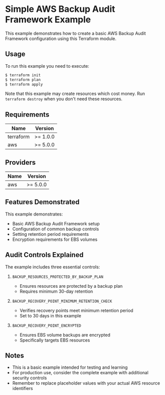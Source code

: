 # Simple AWS Backup Audit Framework Example

This example demonstrates how to create a basic AWS Backup Audit Framework configuration using this Terraform module.

## Usage

To run this example you need to execute:

```bash
$ terraform init
$ terraform plan
$ terraform apply
```

Note that this example may create resources which cost money. Run `terraform destroy` when you don't need these resources.

## Requirements

| Name | Version |
|------|---------|
| terraform | >= 1.0.0 |
| aws | >= 5.0.0 |

## Providers

| Name | Version |
|------|---------|
| aws | >= 5.0.0 |

## Features Demonstrated

This example demonstrates:
- Basic AWS Backup Audit Framework setup
- Configuration of common backup controls
- Setting retention period requirements
- Encryption requirements for EBS volumes

## Audit Controls Explained

The example includes three essential controls:

1. `BACKUP_RESOURCES_PROTECTED_BY_BACKUP_PLAN`
   - Ensures resources are protected by a backup plan
   - Requires minimum 30-day retention

2. `BACKUP_RECOVERY_POINT_MINIMUM_RETENTION_CHECK`
   - Verifies recovery points meet minimum retention period
   - Set to 30 days in this example

3. `BACKUP_RECOVERY_POINT_ENCRYPTED`
   - Ensures EBS volume backups are encrypted
   - Specifically targets EBS resources

## Notes

- This is a basic example intended for testing and learning
- For production use, consider the complete example with additional security controls
- Remember to replace placeholder values with your actual AWS resource identifiers
